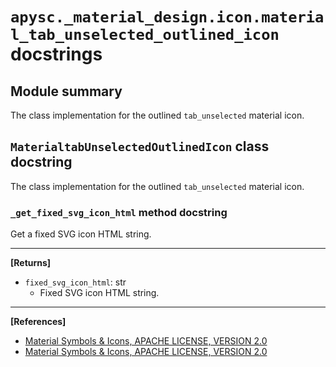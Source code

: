 # `apysc._material_design.icon.material_tab_unselected_outlined_icon` docstrings

## Module summary

The class implementation for the outlined `tab_unselected` material icon.

## `MaterialtabUnselectedOutlinedIcon` class docstring

The class implementation for the outlined `tab_unselected` material icon.

### `_get_fixed_svg_icon_html` method docstring

Get a fixed SVG icon HTML string.<hr>

**[Returns]**

- `fixed_svg_icon_html`: str
  - Fixed SVG icon HTML string.

<hr>

**[References]**

- [Material Symbols & Icons, APACHE LICENSE, VERSION 2.0](https://fonts.google.com/icons?icon.size=24&icon.color=%23e8eaed)
- [Material Symbols & Icons, APACHE LICENSE, VERSION 2.0](https://www.apache.org/licenses/LICENSE-2.0.html)